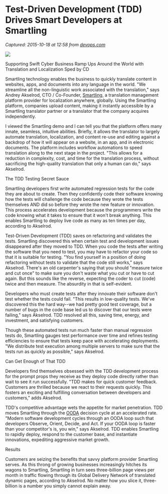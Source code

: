 # Test-Driven Development (TDD) Drives Smart Developers at Smartling

_Captured: 2015-10-18 at 12:58 from [devops.com](http://devops.com/2015/09/03/test-driven-development-tdd-drives-smart-developers-smartling/)_

[ ![](http://devops.com/wp-content/uploads/2015/08/TestDrivenDevelopment-770x300.jpg) ](http://devops.com/wp-content/uploads/2015/08/TestDrivenDevelopment.jpg)

Supporting Swift Cyber Business Ramp Ups Around the World with Translation and Localization Sped by CD

Smartling technology enables the business to quickly translate content in websites, apps, and documents into any language in the world. "We streamline all the non-linguistic work associated with the translation," says Andrey Akselrod, CTO / Co-Founder, [Smartling](https://www.smartling.com/), a translation management platform provider for localization anywhere, globally. Using the Smartling platform, companies upload content, making it instantly accessible by a Smartling translator partner or a translator that the company acquires independently.

I viewed the Smartling demo and I can tell you that the platform offers many innate, seamless, intuitive abilities. Briefly, it allows the translator to largely automate translation, localization, and content re-use and editing against a backdrop of how it will appear on a website, in an app, and in electronic documents. The platform includes workflow automations to speed translation along to the next stage in the project. "This allows for a reduction in complexity, cost, and time for the translation process, without sacrificing the high-quality translation that only a human can do," says Akselrod.

The TDD Testing Secret Sauce

Smartling developers first write automated regression tests for the code they are about to create. Then they confidently code their software knowing how the tests will challenge the code because they wrote the tests themselves AND did so before they wrote the new feature or innovation. This process accelerates development because the programmers write the code knowing what it takes to ensure that it won't break anything. This enables Smartling to deploy live code as many as ten times per day, according to Akselrod.

Test-Driven Development (TDD) saves on refactoring and validates the tests. Smartling discovered this when certain test and development issues disappeared after they moved to TDD. When you code the tests after writing the software that you need to test, you may have to refactor your code so that it is suitable for testing. "You find yourself in a position of doing refactoring without tests to validate that the code still works," says Akselrod. There's an old carpenter's saying that you should "measure twice and cut once" to make sure you don't waste what you cut or have to cut again. But this sounds like the reverse, expecting the coder to cut (code) twice and then measure. The absurdity in that is self-evident.

Developers who must create tests after they innovate their software don't test whether the tests could fail. "This results in low-quality tests. We've discovered this the hard way--we had pretty good test coverage, but a number of bugs in the code base led us to discover that our tests were failing," says Akselrod. TDD resolved all this, saving time, energy, and investment, and satisfying customers.

Though these automated tests run much faster than manual regression tests do, Smartling gauges test performance over time and refines testing efficiencies to ensure that tests keep pace with accelerating deployments. "We distribute test execution among multiple servers to make sure that the tests run as quickly as possible," says Akselrod.

Can Get Enough of That TDD

Developers find themselves obsessed with the TDD development process for the prompt props they receive as they deploy code directly rather than wait to see it run successfully. "TDD makes for quick customer feedback. Customers are thrilled because we react to their requests quickly. This fosters an exciting and fulfilling conversation between developers and customers," adds Akselrod.

TDD's competitive advantage wets the appetite for market penetration. TDD moves Smartling through the [OODA](https://en.wikipedia.org/wiki/OODA_loop) decision cycle at an accelerated rate. "Modern software development cycles through an OODA loop such that developers Observe, Orient, Decide, and Act. If your OODA loop is faster than your competitor's is, you win," says Akselrod. TDD enables Smartling to rapidly deploy, respond to the customer base, and instantiate innovations, expediting aggressive market growth.

Results

Customers are seizing the benefits that savvy platform provider Smartling serves. As this throng of growing businesses increasingly hitches its wagons to Smartling, Smartling in turn sees three-billion page views per month in traffic flowing through its Global Delivery Network of translated dynamic pages, according to Akselrod. No matter how you slice it, three-billion is a number you simply cannot explain away.
